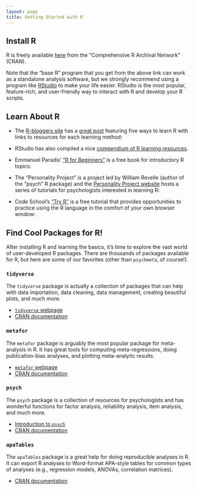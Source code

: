 ```yaml
---
layout: page
title: Getting Started with R
---
```


## Install R
R is freely available [here](https://cran.r-project.org/) from the "Comprehensive R Archival Network" (CRAN). 

Note that the “base R” program that you get from the above link can work as a standalone analysis software, but we strongly recommend using a program like [RStudio](https://www.rstudio.com/) to make your life easier. RStudio is the most popular, feature-rich, and user-friendly way to interact with R and develop your R scripts. 


## Learn About R
- The [R-bloggers site](https://www.r-bloggers.com) has a [great post](https://www.r-bloggers.com/the-5-most-effective-ways-to-learn-r/) featuring five ways to learn R with links to resources for each learning method:

- RStudio has also compiled a nice [compendium of R learning resources](https://www.rstudio.com/online-learning/).

- Emmanuel Paradis’ [“R for Beginners”](https://cran.r-project.org/doc/contrib/Paradis-rdebuts_en.pdf) is a free book for introductory R topics:

- The “Personality Project” is a project led by William Revelle (author of the “psych” R package) and the [Personality Project website](http://personality-project.org/r/) hosts a series of tutorials for psychologists interested in learning R: 

- Code School’s [“Try R”](http://tryr.codeschool.com/) is a free tutorial that provides opportunities to practice using the R language in the comfort of your own browser window:


## Find Cool Packages for R!
After installing R and learning the basics, it’s time to explore the vast world of user-developed R packages. There are thousands of packages available for R, but here are some of our favorites (other than `psychmeta`, of course!). 

### `tidyverse`
The `tidyverse` package is actually a collection of packages that can help with data importation, data cleaning, data management, creating beautiful plots, and much more. 
- [`tidyverse` webpage](https://www.tidyverse.org/)
- [CRAN documentation](https://cran.r-project.org/web/packages/tidyverse/index.html)

### `metafor`
The `metafor` package is arguably the most popular package for meta-analysis in R. It has great tools for computing meta-regressions, doing publication-bias analyses, and plotting meta-analytic results. 
- [`metafor` webpage](http://metafor-project.org/)
- [CRAN documentation](https://cran.r-project.org/web/packages/metafor/index.html)

### `psych`
The `psych` package is a collection of resources for psychologists and has wonderful functions for factor analysis, reliability analysis, item analysis, and much more. 
- [Introduction to `psych`](http://personality-project.org/r/overview.pdf)
- [CRAN documentation](https://cran.r-project.org/web/packages/psych/index.html)

### `apaTables`
The `apaTables` package is a great help for doing reproducible analyses in R. It can export R analyses to Word-format APA-style tables for common types of analyses (e.g., regression models, ANOVAs, correlation matrices).
- [CRAN documentation](https://cran.r-project.org/web/packages/apaTables/index.html)


